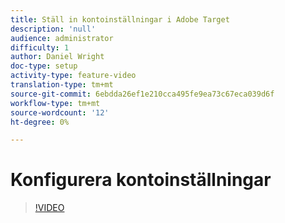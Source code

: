 ```yaml
---
title: Ställ in kontoinställningar i Adobe Target
description: 'null'
audience: administrator
difficulty: 1
author: Daniel Wright
doc-type: setup
activity-type: feature-video
translation-type: tm+mt
source-git-commit: 6ebdda26ef1e210cca495fe9ea73c67eca039d6f
workflow-type: tm+mt
source-wordcount: '12'
ht-degree: 0%

---
```



# Konfigurera kontoinställningar

>[!VIDEO](https://video.tv.adobe.com/v/17379/?quality=12)